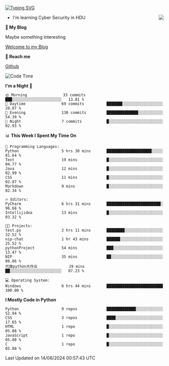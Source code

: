 [![Typing SVG](https://readme-typing-svg.herokuapp.com?font=Fira+Code&pause=1000&random=false&width=450&height=60&lines=Hello+%F0%9F%91%8B%F0%9F%8F%BB;I'm+JBNRZ)](https://git.io/typing-svg)

<a href="#">
  <img align="right" src="https://github-readme-stats.vercel.app/api?username=JBNRZ&show_icons=true&bg_color=15,f2f7fd,E0EAFC" />
</a>

- I'm learning Cyber Security in HDU

 **🌱 My Blog**

Maybe something interesting

[Welcome to my Blog](https://jbnrz.com.cn/)

 **💬 Reach me** 

[Github](https://github.com/JBNRZ)


<!--START_SECTION:waka-->
![Code Time](http://img.shields.io/badge/Code%20Time-533%20hrs%2051%20mins-blue)

**I'm a Night 🦉** 

```text
🌞 Morning                33 commits          ███░░░░░░░░░░░░░░░░░░░░░░   13.81 % 
🌆 Daytime                69 commits          ███████░░░░░░░░░░░░░░░░░░   28.87 % 
🌃 Evening                130 commits         ██████████████░░░░░░░░░░░   54.39 % 
🌙 Night                  7 commits           █░░░░░░░░░░░░░░░░░░░░░░░░   02.93 % 
```


📊 **This Week I Spent My Time On** 

```text
💬 Programming Languages: 
Python                   5 hrs 30 mins       ████████████████████░░░░░   81.64 % 
Text                     19 mins             █░░░░░░░░░░░░░░░░░░░░░░░░   04.77 % 
Java                     12 mins             █░░░░░░░░░░░░░░░░░░░░░░░░   02.99 % 
CSS                      11 mins             █░░░░░░░░░░░░░░░░░░░░░░░░   02.87 % 
Markdown                 9 mins              █░░░░░░░░░░░░░░░░░░░░░░░░   02.34 % 

🔥 Editors: 
PyCharm                  6 hrs 31 mins       ████████████████████████░   96.68 % 
Intellijidea             13 mins             █░░░░░░░░░░░░░░░░░░░░░░░░   03.32 % 

🐱‍💻 Projects: 
test.py                  2 hrs 11 mins       ████████░░░░░░░░░░░░░░░░░   32.52 % 
nip-chat                 1 hr 43 mins        ██████░░░░░░░░░░░░░░░░░░░   25.52 % 
pythonProject            54 mins             ███░░░░░░░░░░░░░░░░░░░░░░   13.47 % 
NIP                      35 mins             ██░░░░░░░░░░░░░░░░░░░░░░░   08.86 % 
代做python大作业              29 mins             ██░░░░░░░░░░░░░░░░░░░░░░░   07.23 % 

💻 Operating System: 
Windows                  6 hrs 44 mins       █████████████████████████   100.00 % 
```

**I Mostly Code in Python** 

```text
Python                   9 repos             █████████████░░░░░░░░░░░░   52.94 % 
CSS                      3 repos             ████░░░░░░░░░░░░░░░░░░░░░   17.65 % 
HTML                     1 repo              █░░░░░░░░░░░░░░░░░░░░░░░░   05.88 % 
JavaScript               1 repo              █░░░░░░░░░░░░░░░░░░░░░░░░   05.88 % 
C                        1 repo              █░░░░░░░░░░░░░░░░░░░░░░░░   05.88 % 
```




 Last Updated on 14/06/2024 00:57:43 UTC
<!--END_SECTION:waka-->

